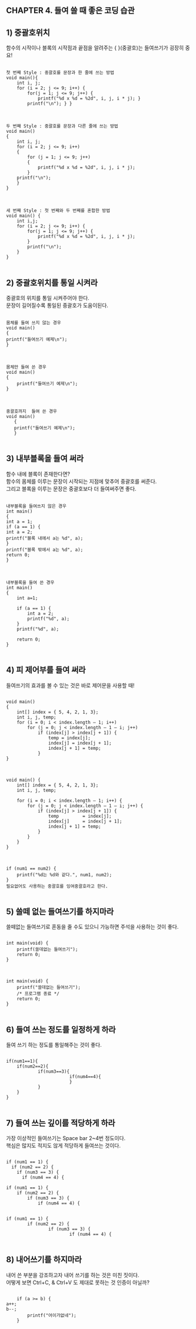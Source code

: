 ## CHAPTER 4. 들여 쓸 때 좋은 코딩 습관  

##  1) 중괄호위치  
함수의 시작이나 블록의 시작점과 끝점을 알려주는 {  }(중괄호)는 들여쓰기가 굉장히 중요!

<pre>
<code>
첫 번째 Style : 중괄호를 문장과 한 줄에 쓰는 방법
void main(){
    int i, j;
    for (i = 2; j <= 9; i++) {
        for(j = 1; j <= 9; j++) {
            printf("%d x %d = %2d", i, j, i * j); }
        printf("\n"); } }
</code>
</pre>
  
<pre>
<code>
두 번째 Style : 중괄호를 문장과 다른 줄에 쓰는 방법
void main()
{
    int i, j;
    for (i = 2; j <= 9; i++)
    {
        for (j = 1; j <= 9; j++)
        {
            printf("%d x %d = %2d", i, j, i * j);
        }
    printf("\n");
    }
}
</code>
</pre>
  
<pre>
<code>
세 번째 Style : 첫 번째와 두 번째를 혼합한 방법
void main() {
    int i,j;
    for (i = 2; j <= 9; i++) {
        for(j = 1; j <= 9; j++) {
            printf("%d x %d = %2d", i, j, i * j);
        }
        printf("\n");
    }
}
</code>
</pre>


## 2) 중괄호위치를 통일 시켜라  
중괄호의 위치를 통일 시켜주어야 한다.  
문장이 길어질수록 통일된 중괄호가 도움이된다.  

<pre>
<code>
몸체를 들여 쓰지 않는 경우  
void main()
{
printf("들여쓰기 예제\n");
}
</code>
</pre>

<pre>
<code>
몸체만 들여 쓴 경우  
void main()
{
    printf("들여쓰기 예제\n");
}
</code>
</pre>

<pre>
<code>
중괄호까지  들여 쓴 경우
void main()
   {
   printf("들여쓰기 예제\n");
   }
</code>
</pre>

## 3) 내부블록을 들여 써라  
함수 내에 블록이 존재한다면?  
함수의 몸체를 이루는 문장이 시작되는 지점에 맞추어 중괄호를 써준다.  
그리고 블록을 이루는 문장은 중괄호보다 더 들여써주면 좋다.  

<pre>
<code>
내부블록을 들여쓰지 않은 경우  
int main()
{
int a = 1;
if (a == 1) {
int a = 2;
printf("블록 내에서 a는 %d", a);
}
printf("블록 밖에서 a는 %d", a);
return 0;
}
</code>
</pre>
  
<pre>
<code>
내부블록을 들여 쓴 경우  
int main()
{
    int a=1;
    
    if (a == 1) {
        int a = 2;
        printf("%d", a);
    }
    printf("%d", a);

    return 0;
}
</code>
</pre>


## 4) 피 제어부를 들여 써라   
들여쓰기의 효과를 볼 수 있는 것은 바로 제어문을 사용할 때!  

<pre>
<code>
void main() 
{
    int[] index = { 5, 4, 2, 1, 3};
    int i, j, temp;
    for (i = 0; i < index.length – 1; i++)
        for (j = 0; j < index.length – 1 – i; j++)
            if (index[j] > index[j + 1]) {
                temp = index[j];
                index[j] = index[j + 1];
                index[j + 1] = temp;
            }
}
</code>
</pre>
  
<pre>
<code>
void main() {
    int[] index = { 5, 4, 2, 1, 3};
    int i, j, temp;

    for (i = 0; i < index.length – 1; i++) {
        for (j = 0; j < index.length – 1 – i; j++) {
            if (index[j] > index[j + 1]) {
                temp         = index[j];
                index[j]     = index[j + 1];
                index[j + 1] = temp;
            }
        }
    }
}
</code>
</pre>


<pre>
<code>
if (num1 == num2) {
    printf("%d는 %d와 같다.", num1, num2);
}
필요없어도 사용하는 중괄호를 잉여중괄호라고 한다.
</code>
</pre>


## 5) 쓸떼 없는 들여쓰기를 하지마라  
쓸떼없는 들여쓰기로 혼동을 줄 수도 있으니 가능하면 주석을 사용하는 것이 좋다.  

<pre>
<code>
int main(void) {
    printf(쓸데없는 들여쓰기");
    return 0;
}
</code>
</pre>
  
<pre>
<code>
int main(void) {
    printf("쓸데없는 들여쓰기");
    /* 프로그램 종료 */
    return 0;
}
</code>
</pre>
  
## 6) 들여 쓰는 정도를 일정하게 하라  
들여 쓰기 하는 정도를 통일해주는 것이 좋다.  
<pre>
<code>
if(num1==1){
    if(num2==2){
            if(num3==3){
                        if(num4==4){
                        }
            }
    }
}
</code>
</pre>
  
## 7) 들여 쓰는 깊이를 적당하게 하라  
가장 이상적인 들여쓰기는 Space bar 2~4번 정도이다.  
핵심은 많지도 적지도 않게 적당하게 들여쓰는 것이다.  
<pre>
<code>
if (num1 == 1) {
  if (num2 == 2) {
    if (num3 == 3) {
      if (num4 == 4) {

if (num1 == 1) {
    if (num2 == 2) {
        if (num3 == 3) {
            if (num4 == 4) {
        

if (num1 == 1) {
        if (num2 == 2) {
                if (num3 == 3) {
                        if (num4 == 4) {
</code>
</pre>


## 8) 내어쓰기를 하지마라  
내어 쓴 부분을 강조하고자 내어 쓰기를 하는 것은 미친 짓이다.  
어떻게 보면 Ctrl+C, & Ctrl+V 도 제대로 못하는 것 인증이 아닐까?  
<pre>
<code>
    if (a >= b) {
a++;
b--;
        printf("어이가없네");
    }
</pre>
</code>
